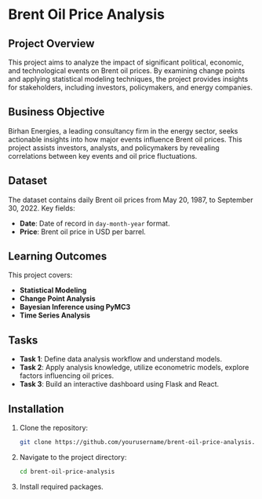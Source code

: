 # Brent Oil Price Analysis

## Project Overview
This project aims to analyze the impact of significant political, economic, and technological events on Brent oil prices. By examining change points and applying statistical modeling techniques, the project provides insights for stakeholders, including investors, policymakers, and energy companies.

## Business Objective
Birhan Energies, a leading consultancy firm in the energy sector, seeks actionable insights into how major events influence Brent oil prices. This project assists investors, analysts, and policymakers by revealing correlations between key events and oil price fluctuations.

## Dataset
The dataset contains daily Brent oil prices from May 20, 1987, to September 30, 2022. Key fields:
- **Date**: Date of record in `day-month-year` format.
- **Price**: Brent oil price in USD per barrel.

## Learning Outcomes
This project covers:
- **Statistical Modeling**
- **Change Point Analysis**
- **Bayesian Inference using PyMC3**
- **Time Series Analysis**

## Tasks
- **Task 1**: Define data analysis workflow and understand models.
- **Task 2**: Apply analysis knowledge, utilize econometric models, explore factors influencing oil prices.
- **Task 3**: Build an interactive dashboard using Flask and React.

## Installation
1. Clone the repository:
   ```bash
   git clone https://github.com/yourusername/brent-oil-price-analysis.git

2. Navigate to the project directory:
    ```bash
    cd brent-oil-price-analysis
    ```
3. Install required packages.
